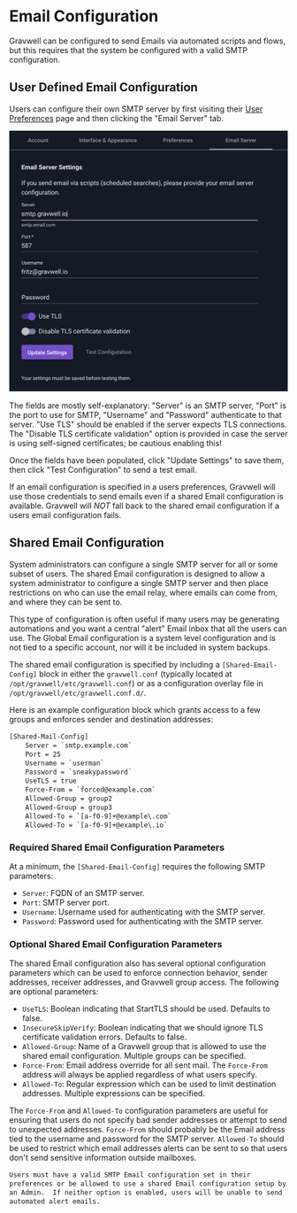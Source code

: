 # Email Configuration

Gravwell can be configured to send Emails via automated scripts and flows, but this requires that the system be configured with a valid SMTP configuration.

## User Defined Email Configuration

Users can configure their own SMTP server by first visiting their [User Preferences](https://docs.gravwell.io/configuration/gui.html#user-preferences) page and then clicking the "Email Server" tab.

![](email-prefs.png)


The fields are mostly self-explanatory: "Server" is an SMTP server, "Port" is the port to use for SMTP, "Username" and "Password" authenticate to that server. "Use TLS" should be enabled if the server expects TLS connections. The "Disable TLS certificate validation" option is provided in case the server is using self-signed certificates; be cautious enabling this!

Once the fields have been populated, click "Update Settings" to save them, then click "Test Configuration" to send a test email.

If an email configuration is specified in a users preferences, Gravwell will use those credentials to send emails even if a shared Email configuration is available.  Gravwell will *NOT* fall back to the shared email configuration if a users email configuration fails.

## Shared Email Configuration

System administrators can configure a single SMTP server for all or some subset of users.  The shared Email configuration is designed to allow a system administrator to configure a single SMTP server and then place restrictions on who can use the email relay, where emails can come from, and where they can be sent to.

This type of configuration is often useful if many users may be generating automations and you want a central "alert" Email inbox that all the users can use.  The Global Email configuration is a system level configuration and is not tied to a specific account, nor will it be included in system backups.

The shared email configuration is specified by including a `[Shared-Email-Config]` block in either the `gravwell.conf` (typically located at `/opt/gravwell/etc/gravwell.conf`) or as a configuration overlay file in `/opt/gravwell/etc/gravwell.conf.d/`.

Here is an example configuration block which grants access to a few groups and enforces sender and destination addresses:

```
[Shared-Mail-Config]
	Server = `smtp.example.com`
	Port = 25
	Username = `userman`
	Password = `sneakypassword`
	UseTLS = true
	Force-From = `forced@example.com`
	Allowed-Group = group2
	Allowed-Group = group3
	Allowed-To = `[a-f0-9]+@example\.com`
	Allowed-To = `[a-f0-9]+@example\.io`
```


### Required Shared Email Configuration Parameters

At a minimum, the `[Shared-Email-Config]` requires the following SMTP parameters:

* `Server`: FQDN of an SMTP server.
* `Port`: SMTP server port.
* `Username`: Username used for authenticating with the SMTP server.
* `Password`: Password used for authenticating with the SMTP server.

### Optional Shared Email Configuration Parameters

The shared Email configuration also has several optional configuration parameters which can be used to enforce connection behavior, sender addresses, receiver addresses, and Gravwell group access.  The following are optional parameters:

* `UseTLS`: Boolean indicating that StartTLS should be used.  Defaults to false.
* `InsecureSkipVerify`: Boolean indicating that we should ignore TLS certificate validation errors.  Defaults to false.
* `Allowed-Group`: Name of a Gravwell group that is allowed to use the shared email configuration.  Multiple groups can be specified.
* `Force-From`: Email address override for all sent mail.  The `Force-From` address will always be applied regardless of what users specify.
* `Allowed-To`: Regular expression which can be used to limit destination addresses.  Multiple expressions can be specified.

The `Force-From` and `Allowed-To` configuration parameters are useful for ensuring that users do not specify bad sender addresses or attempt to send to unexpected addresses.  `Force-From` should probably be the Email address tied to the username and password for the SMTP server.  `Allowed-To` should be used to restrict which email addresses alerts can be sent to so that users don't send sensitive information outside mailboxes.

```{note}
Users must have a valid SMTP Email configuration set in their preferences or be allowed to use a shared Email configuration setup by an Admin.  If neither option is enabled, users will be unable to send automated alert emails.
```
